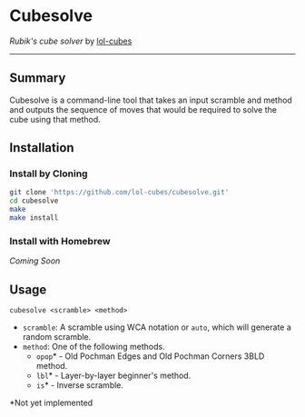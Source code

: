 # Cubesolve

*Rubik's cube solver* by [lol-cubes](https://github.com/lol-cubes)

---

## Summary

Cubesolve is a command-line tool that takes an input scramble and method and outputs the sequence of moves that would be required to solve the cube using that method.

## Installation

### Install by Cloning

```bash
git clone 'https://github.com/lol-cubes/cubesolve.git'
cd cubesolve
make
make install
```

### Install with Homebrew

*Coming Soon*

## Usage

`cubesolve <scramble> <method>`

- `scramble`: A scramble using WCA notation or `auto`, which will generate a random scramble.
- `method`: One of the following methods.
    - `opop`* - Old Pochman Edges and Old Pochman Corners 3BLD method.
    - `lbl`* - Layer-by-layer beginner's method.
    - `is`* - Inverse scramble.

*Not yet implemented